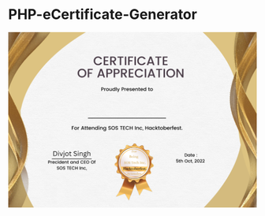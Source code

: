 # PHP-eCertificate-Generator

![certificate](https://raw.githubusercontent.com/praveenscience/PHP-eCertificate-Generator/master/empty.png)
